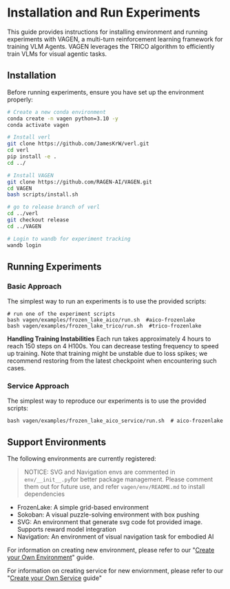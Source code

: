 # Installation and Run Experiments

This guide provides instructions for installing environment and running experiments with VAGEN, a multi-turn reinforcement learning framework for training VLM Agents. VAGEN leverages the TRICO algorithm to efficiently train VLMs for visual agentic tasks.

## Installation

Before running experiments, ensure you have set up the environment properly:

```bash
# Create a new conda environment
conda create -n vagen python=3.10 -y
conda activate vagen

# Install verl
git clone https://github.com/JamesKrW/verl.git
cd verl
pip install -e .
cd ../

# Install VAGEN
git clone https://github.com/RAGEN-AI/VAGEN.git
cd VAGEN
bash scripts/install.sh

# go to release branch of verl
cd ../verl
git checkout release
cd ../VAGEN

# Login to wandb for experiment tracking
wandb login
```

## Running Experiments
### Basic Approach
The simplest way to run an experiments is to use the provided scripts:
```
# run one of the experiment scripts
bash vagen/examples/frozen_lake_aico/run.sh  #aico-frozenlake
bash vagen/examples/frozen_lake_trico/run.sh  #trico-frozenlake
```

**Handling Training Instabilities**
Each run takes approximately 4 hours to reach 150 steps on 4 H100s. You can decrease testing frequency to speed up training. Note that training might be unstable due to loss spikes; we recommend restoring from the latest checkpoint when encountering such cases.

### Service Approach
The simplest way to reproduce our experiments is to use the provided scripts:
```
bash vagen/examples/frozen_lake_aico_service/run.sh  # aico-frozenlake
```

## Support Environments
The following environments are currently registered:
> NOTICE: SVG and Navigation envs are commented in `env/__init__.py`for better package management. Please comment them out for future use, and refer `vagen/env/README.md` to install dependencies

- FrozenLake: A simple grid-based environment
- Sokoban: A visual puzzle-solving environment with box pushing
- SVG: An environment that generate svg code fot provided image. Supports reward model integration
- Navigation: An environment of visual navigation task for embodied AI

For information on creating new environment, please refer to our "[Create your Own Environment](create-env.md)" guide.

For information on creating service for new enviornment, please refer to our "[Create your Own Service](create-service.md) guide"
